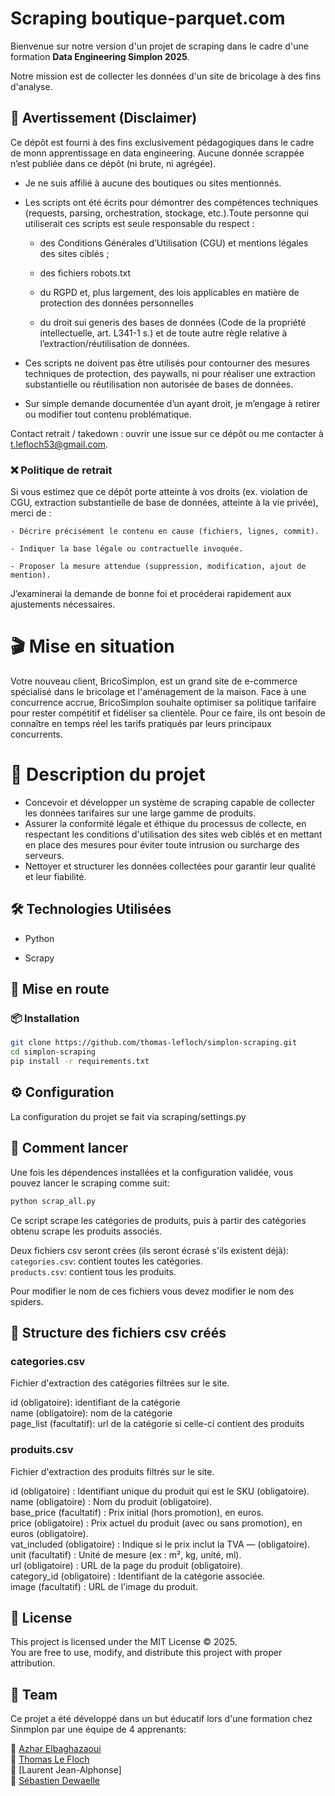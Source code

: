 # Scraping boutique-parquet.com

Bienvenue sur notre version d'un projet de scraping dans le cadre d'une formation **Data Engineering Simplon 2025**.

Notre mission est de collecter les données d'un site de bricolage à des fins d'analyse.  


## 📘 Avertissement (Disclaimer)

Ce dépôt est fourni à des fins exclusivement pédagogiques dans le cadre de monn apprentissage en data engineering.
Aucune donnée scrappée n’est publiée dans ce dépôt (ni brute, ni agrégée).  

- Je ne suis affilié à aucune des boutiques ou sites mentionnés.  

- Les scripts ont été écrits pour démontrer des compétences techniques (requests, parsing, orchestration, stockage, etc.).Toute personne qui utiliserait ces scripts est seule responsable du respect :  

    - des Conditions Générales d’Utilisation (CGU) et mentions légales des sites ciblés ;  

    -  des fichiers robots.txt  

    -  du RGPD et, plus largement, des lois applicables en matière de protection des données personnelles  

    -  du droit sui generis des bases de données (Code de la propriété intellectuelle, art. L341-1 s.) et de toute autre règle relative à l’extraction/réutilisation de données.  

- Ces scripts ne doivent pas être utilisés pour contourner des mesures techniques de protection, des paywalls, ni pour réaliser une extraction substantielle ou réutilisation non autorisée de bases de données.
- Sur simple demande documentée d’un ayant droit, je m’engage à retirer ou modifier tout contenu problématique.

Contact retrait / takedown : ouvrir une issue sur ce dépôt ou me contacter à <t.lefloch53@gmail.com>.  

### ❌ Politique de retrait
Si vous estimez que ce dépôt porte atteinte à vos droits (ex. violation de CGU, extraction substantielle de base de données, atteinte à la vie privée), merci de :  

    - Décrire précisément le contenu en cause (fichiers, lignes, commit).  

    - Indiquer la base légale ou contractuelle invoquée.  

    - Proposer la mesure attendue (suppression, modification, ajout de mention).  

J’examinerai la demande de bonne foi et procéderai rapidement aux ajustements nécessaires.  


# 🎬 Mise en situation

Votre nouveau client, BricoSimplon, est un grand site de e-commerce spécialisé dans le bricolage et l'aménagement de la maison. Face à une concurrence accrue, BricoSimplon souhaite optimiser sa politique tarifaire pour rester compétitif et fidéliser sa clientèle. Pour ce faire, ils ont besoin de connaître en temps réel les tarifs pratiqués par leurs principaux concurrents.  


# 📌 Description du projet

- Concevoir et développer un système de scraping capable de collecter les données tarifaires sur une large gamme de produits.
- Assurer la conformité légale et éthique du processus de collecte, en respectant les conditions d'utilisation des sites web ciblés et en mettant en place des mesures pour éviter toute intrusion ou surcharge des serveurs.
- Nettoyer et structurer les données collectées pour garantir leur qualité et leur fiabilité.  


## 🛠️ Technologies Utilisées  
  
- Python
  
- Scrapy  


## 🚀 Mise en route  
  
### 📦 Installation  
  
```bash  
git clone https://github.com/thomas-lefloch/simplon-scraping.git
cd simplon-scraping
pip install -r requirements.txt
```  

## ⚙️ Configuration

La configuration du projet se fait via scraping/settings.py  


## 🧪 Comment lancer

Une fois les dépendences installées et la configuration validée, vous pouvez lancer le scraping comme suit:

```bash
python scrap_all.py 
```
Ce script scrape les catégories de produits, puis à partir des catégories obtenu scrape les produits associés.

Deux fichiers csv seront crées (ils seront écrasé s'ils existent déjà):   
```categories.csv```: contient toutes les catégories.  
```products.csv```: contient tous les produits.  

Pour modifier le nom de ces fichiers vous devez modifier le nom des spiders.  

## 🔢 Structure des fichiers csv créés

### categories.csv
Fichier d'extraction des catégories filtrées sur le site.

id (obligatoire): identifiant de la catégorie  
name (obligatoire): nom de la catégorie  
page_list (facultatif): url de la catégorie si celle-ci contient des produits  


### produits.csv
Fichier d'extraction des produits filtrés sur le site.

id (obligatoire) : Identifiant unique du produit qui est le SKU (obligatoire).  
name (obligatoire) : Nom du produit (obligatoire).  
base_price (facultatif) : Prix initial (hors promotion), en euros.  
price (obligatoire) : Prix actuel du produit (avec ou sans promotion), en euros (obligatoire).  
vat_included (obligatoire) : Indique si le prix inclut la TVA — (obligatoire).  
unit (facultatif) : Unité de mesure (ex : m², kg, unité, ml).  
url (obligatoire) : URL de la page du produit (obligatoire).  
category_id (obligatoire) : Identifiant de la catégorie associée.  
image (facultatif) : URL de l'image du produit.    


## 📜 License

This project is licensed under the MIT License ©️ 2025.  
You are free to use, modify, and distribute this project with proper attribution.  


## 👥 Team

Ce projet a été développé dans un but éducatif lors d'une formation chez Sinmplon par une équipe de 4 apprenants:

🔗 [Azhar Elbaghazaoui](https:github.com/Azhar-ELBAGHAZAOUI)  
🔗 [Thomas Le Floch](https://github.com/thomas-lefloch)  
🔗 [Laurent Jean-Alphonse]  
🔗 [Sébastien Dewaelle](https://github.com/cebdewaelle)  
